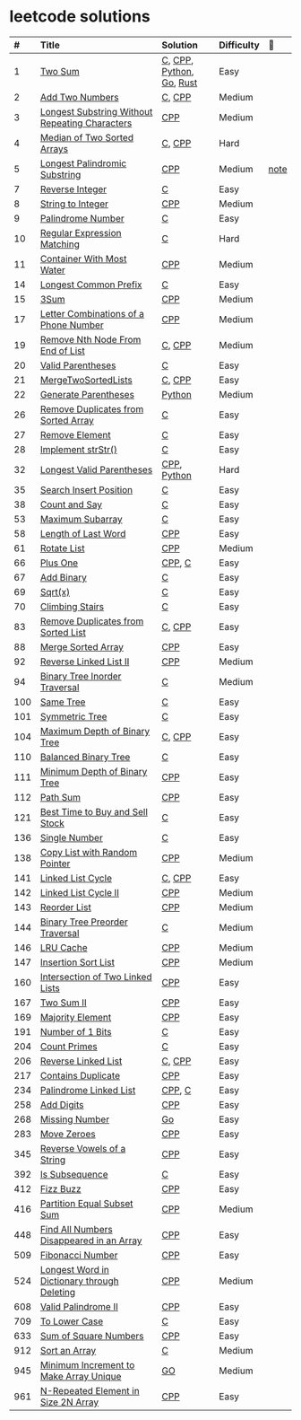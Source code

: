 # leetcode solutions

| # | Title | Solution | Difficulty | :memo: |
| :------ | :------ | :------ | :----- | :----- |
| 1 | [Two Sum](https://leetcode.com/problems/two-sum/) | [C](./solutions/0001_two_sum.c), [CPP](./solutions/0001_two_sum.cc), [Python](./solutions/0001_two_sum.py), [Go](./solutions/0001_two_sum.go), [Rust](./solutions/0001_two_sum.rs)  | Easy |
| 2 | [Add Two Numbers](https://leetcode.com/problems/add-two-numbers/) | [C](./solutions/0002_add_two_numbers.c), [CPP](./solutions/0002_add_two_numbers.cc) | Medium |
| 3 | [Longest Substring Without Repeating Characters](https://leetcode.com/problems/longest-substring-without-repeating-characters/) | [CPP](./solutions/0003_longest_substring_without_repeating_characters.cc)  | Medium |
| 4 | [Median of Two Sorted Arrays](https://leetcode.com/problems/median-of-two-sorted-arrays/) | [C](./solutions/0004_find_median_sorted_arrays.c), [CPP](./solutions/0004_find_median_sorted_arrays.cc)  | Hard |
| 5 | [Longest Palindromic Substring](https://leetcode.com/problems/longest-palindromic-substring/) | [CPP](./solutions/0005_longest_palindromic_substring.cc)  | Medium | [note](/notes/0005.md) |
| 7 | [Reverse Integer](https://leetcode.com/problems/reverse-integer/) | [C](./solutions/0007_reverse.c)  | Easy |
| 8 | [String to Integer](https://leetcode.com/problems/string-to-integer-atoi/) | [CPP](./solutions/0008_atoi.cc)  | Medium |
| 9 | [Palindrome Number](https://leetcode.com/problems/palindrome-number/) | [C](./solutions/0009_is_palindrome.c)  | Easy |
| 10 | [Regular Expression Matching](https://leetcode.com/problems/regular-expression-matching/) | [C](./solutions/0010_is_match.c)  | Hard |
| 11 | [Container With Most Water](https://leetcode.com/problems/container-with-most-water/) | [CPP](./solutions/0011_max_area.cc)  | Medium |
| 14 | [Longest Common Prefix](https://leetcode.com/problems/longest-common-prefix/) | [C](./solutions/0014_longest_common_prefix.c)  | Easy |
| 15 | [3Sum](https://leetcode-cn.com/problems/3sum/) | [CPP](./solutions/0015_three_sum.cc)  | Medium |
| 17 | [Letter Combinations of a Phone Number](https://leetcode.com/problems/letter-combinations-of-a-phone-number/) | [CPP](./solutions/0017_letter_combinations.cc)  | Medium |
| 19 | [Remove Nth Node From End of List](https://leetcode.com/problems/remove-nth-node-from-end-of-list/) | [C](./solutions/0019_remove_nth_from_end.c), [CPP](./solutions/0019_remove_nth_node_from_end_of_list.cc)  | Medium |
| 20 | [Valid Parentheses](https://leetcode.com/problems/valid-parentheses/) | [C](./solutions/0020_valid_parentheses.c)  | Easy |
| 21 | [MergeTwoSortedLists](https://leetcode.com/problems/merge-two-sorted-lists/) | [C](./solutions/0021_merge_two_lists.c), [CPP](./solutions/0021_merge_two_sorted_lists.cc)  | Easy |
| 22 | [Generate Parentheses](https://leetcode.com/problems/generate-parentheses/) | [Python](./solutions/0022_generate_parenthesis.py)  | Medium |
| 26 | [Remove Duplicates from Sorted Array](https://leetcode.com/problems/remove-duplicates-from-sorted-array/) | [C](./solutions/0026_remove_duplicates.c)  | Easy |
| 27 | [Remove Element](https://leetcode.com/problems/remove-element/) | [C](./solutions/0027_remove_element.c)  | Easy |
| 28 | [Implement strStr()](https://leetcode.com/problems/implement-strstr/) | [C](./solutions/0028_str_str.c)  | Easy |
| 32 | [Longest Valid Parentheses](https://leetcode.com/problems/longest-valid-parentheses/) | [CPP](./solutions/0032_longest_valid_parentheses.cc), [Python](./solutions/0032_longest_valid_parentheses.py)  | Hard |
| 35 | [Search Insert Position](https://leetcode.com/problems/search-insert-position/) | [C](./solutions/0035_search_insert.c)  | Easy |
| 38 | [Count and Say](https://leetcode.com/problems/count-and-say/) | [C](./solutions/0038_count_and_say.c)  | Easy |
| 53 | [Maximum Subarray](https://leetcode.com/problems/maximum-subarray/) | [C](./solutions/0053_max_sub_array.c)  | Easy |
| 58 | [Length of Last Word](https://leetcode.com/problems/length-of-last-word/) | [CPP](./solutions/0058_length_of_last_word.cc)  | Easy |
| 61 | [Rotate List](https://leetcode.com/problems/rotate-list/) | [CPP](./solutions/0061_rotate_list.cc)  | Medium |
| 66 | [Plus One](https://leetcode.com/problems/plus-one/) | [CPP](./solutions/0066_plus_one.cc), [C](./solutions/0066_plus_one.c)  | Easy |
| 67 | [Add Binary](https://leetcode.com/problems/add-binary/) | [C](./solutions/0067_add_binary.c)  | Easy |
| 69 | [Sqrt(x)](https://leetcode.com/problems/sqrtx/) | [C](./solutions/0069_my_sqrt.c)  | Easy |
| 70 | [Climbing Stairs](https://leetcode.com/problems/climbing-stairs/) | [C](./solutions/0070_climb_stairs.c)  | Easy |
| 83 | [Remove Duplicates from Sorted List](https://leetcode.com/problems/remove-duplicates-from-sorted-list/) | [C](./solutions/0083_delete_duplicates.c), [CPP](./solutions/0083_remove_duplicates_from_sorted_list.cc)  | Easy |
| 88 | [Merge Sorted Array](https://leetcode.com/problems/merge-sorted-array/) | [CPP](./solutions/0088_merge.cc)  | Easy |
| 92 | [Reverse Linked List II](https://leetcode.com/problems/reverse-linked-list-ii/) | [CPP](./solutions/0092_reverse_linked_list_ii.cc)  | Medium |
| 94 | [Binary Tree Inorder Traversal](https://leetcode.com/problems/binary-tree-inorder-traversal/) | [C](./solutions/0094_binary_tree_inorder_traversal.c)  | Medium |
| 100 | [Same Tree](https://leetcode.com/problems/same-tree/) | [C](./solutions/0100_same_tree.c)  | Easy |
| 101 | [Symmetric Tree](https://leetcode.com/problems/symmetric-tree/) | [C](./solutions/0101_symmetric_tree.c)  | Easy |
| 104 | [Maximum Depth of Binary Tree](https://leetcode.com/problems/maximum-depth-of-binary-tree/) | [C](./solutions/0104_max_depth.c), [CPP](./solutions/0104_max_depth.cc)  | Easy |
| 110 | [Balanced Binary Tree](https://leetcode.com/problems/balanced-binary-tree/) | [C](./solutions/0110_balanced_binary_tree.c)  | Easy |
| 111 | [Minimum Depth of Binary Tree](https://leetcode.com/problems/minimum-depth-of-binary-tree/) | [CPP](./solutions/0111_min_depth.cc)  | Easy |
| 112 | [Path Sum](https://leetcode.com/problems/path-sum/) | [CPP](./solutions/0112_has_path_sum.cc)  | Easy |
| 121 | [Best Time to Buy and Sell Stock](https://leetcode.com/problems/best-time-to-buy-and-sell-stock/) | [C](./solutions/0121_max_profit.c)  | Easy |
| 136 | [Single Number](https://leetcode.com/problems/single-number/) | [C](./solutions/0136_single_number.c)  | Easy |
| 138 | [Copy List with Random Pointer](https://leetcode.com/problems/copy-list-with-random-pointer/) | [CPP](./solutions/0138_copy_list_with_random_pointer.cc)  | Medium |
| 141 | [Linked List Cycle](https://leetcode.com/problems/linked-list-cycle/) | [C](./solutions/0141_linked_list_cycle.c), [CPP](./solutions/0141_linked_list_cycle.cc)  | Easy |
| 142 | [Linked List Cycle II](https://leetcode.com/problems/linked-list-cycle-ii/description/) | [CPP](./solutions/0142_linked_list_cycle_ii.cc)  | Medium |
| 143 | [Reorder List](https://leetcode.com/problems/reorder-list/) | [CPP](./solutions/0143_reorder_list.cc)  | Medium |
| 144 | [Binary Tree Preorder Traversal](https://leetcode.com/problems/binary-tree-preorder-traversal/) | [C](./solutions/0144_binary_tree_preorder_traversal.c)  | Medium |
| 146 | [LRU Cache](https://leetcode-cn.com/problems/lru-cache/) | [CPP](./solutions/0146_lru_cache.cc)  | Medium |
| 147 | [Insertion Sort List](https://leetcode.com/problems/insertion-sort-list/) | [CPP](./solutions/0147_insertion_sort_list.cc)  | Medium |
| 160 | [Intersection of Two Linked Lists](https://leetcode.com/problems/intersection-of-two-linked-lists/) | [CPP](./solutions/0160_intersection_of_two_linked_lists.cc)  | Easy |
| 167 | [Two Sum II](https://leetcode-cn.com/problems/two-sum-ii-input-array-is-sorted/) | [CPP](./solutions/0167_two_sum_ii.cc)  | Easy |
| 169 | [Majority Element](https://leetcode.com/problems/majority-element/) | [CPP](./solutions/0169_majority_element.cc)  | Easy |
| 191 | [Number of 1 Bits](https://leetcode.com/problems/number-of-1-bits/) | [C](./solutions/0191_hamming_weight.c) | Easy |
| 204 | [Count Primes](https://leetcode.com/problems/count-primes/) | [C](./solutions/0204_count_primes.c)  | Easy |
| 206 | [Reverse Linked List](https://leetcode.com/problems/reverse-linked-list/) | [C](./solutions/0206_reverse_linked_list.c), [CPP](./solutions/0206_reverse_linked_list.cc)  | Easy |
| 217 | [Contains Duplicate](https://leetcode.com/problems/contains-duplicate/) | [CPP](./solutions/0217_contains_duplicate.cc)  | Easy |
| 234 | [Palindrome Linked List](https://leetcode.com/problems/palindrome-linked-list/) | [CPP](./solutions/0234_palindrome_linked_list.cc), [C](./solutions/0234_is_palindrome.c) | Easy |
| 258 | [Add Digits](https://leetcode.com/problems/add-digits/) | [CPP](./solutions/0258_add_digits.cc)  | Easy |
| 268 | [Missing Number](https://leetcode.com/problems/missing-number/) | [Go](./solutions/0268_missing_number.go)  | Easy |
| 283 | [Move Zeroes](https://leetcode.com/problems/move-zeroes/submissions/) | [CPP](./solutions/0283_move_zeroes.cc)  | Easy |
| 345 | [Reverse Vowels of a String](https://leetcode-cn.com/problems/reverse-vowels-of-a-string/) | [CPP](./solutions/0345_reverse_vowels_of_a_string.cc)  | Easy |
| 392 | [Is Subsequence](https://leetcode.com/problems/is-subsequence/) | [C](./solutions/0392_is_subsequence.c)  | Easy |
| 412 | [Fizz Buzz](https://leetcode-cn.com/problems/fizz-buzz/submissions/) | [CPP](./solutions/0412_fizz_buzz.cc)  | Easy |
| 416 | [Partition Equal Subset Sum](https://leetcode.com/problems/partition-equal-subset-sum/) | [CPP](./solutions/0416_can_partition.cc)  | Medium |
| 448 | [Find All Numbers Disappeared in an Array](https://leetcode.com/problems/find-all-numbers-disappeared-in-an-array/) | [CPP](./solutions/0448_find_disappeared_numbers.cc)  | Easy |
| 509 | [Fibonacci Number](https://leetcode.com/problems/fibonacci-number/) | [CPP](./solutions/0509_fibonacci_number.cc)  | Easy |
| 524 | [Longest Word in Dictionary through Deleting](https://leetcode-cn.com/problems/longest-word-in-dictionary-through-deleting/) | [CPP](./solutions/0524_longest_word_in_dictionary_through_deleting.cc)  | Medium |
| 608 | [Valid Palindrome II](https://leetcode-cn.com/problems/valid-palindrome-ii/) | [CPP](./solutions/0608_valid_palindrome_ii.cc)  | Easy |
| 709 | [To Lower Case](https://leetcode-cn.com/problems/to-lower-case/) | [C](./solutions/0709_to_lower_case.c)  | Easy |
| 633 | [Sum of Square Numbers](https://leetcode.com/problems/sum-of-square-numbers/) | [CPP](./solutions/0633_sum_of_square_numbers.cc)  | Easy |
| 912 | [Sort an Array](https://leetcode.com/problems/sort-an-array/) | [C](./solutions/0912_sort_array.c)  | Medium |
| 945 | [Minimum Increment to Make Array Unique](https://leetcode-cn.com/problems/minimum-increment-to-make-array-unique/) | [GO](./solutions/0945_min_increment_for_unique.go)  | Medium |
| 961 | [N-Repeated Element in Size 2N Array](https://leetcode.com/problems/n-repeated-element-in-size-2n-array/) | [CPP](./solutions/0961_n-repeated_element_in_size_2n_array.cc)  | Easy |
